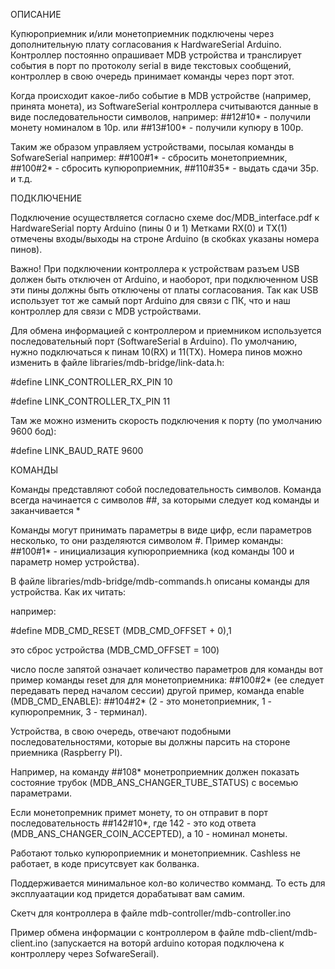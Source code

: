 ОПИСАНИЕ

Купюроприемник и/или монетоприемник подключены через дополнительную плату согласования к HardwareSerial Arduino. Контроллер постоянно опрашивает MDB устройства и транслирует события в порт по протоколу serial в виде текстовых сообщений, контроллер в свою очередь принимает команды через порт этот.

Когда происходит какое-либо событие в MDB устройстве (например, принята монета), из SoftwareSerial контроллера считываются данные в виде последовательности символов, например: ##12#10* - получили монету номиналом в 10р. или ##13#100* - получили купюру в 100р.

Таким же образом управляем устройствами, посылая команды в SofwareSerial например: ##100#1* - сбросить монетоприемник, ##100#2* - сбросить купюроприемник, ##110#35* - выдать сдачи 35р. и т.д.


ПОДКЛЮЧЕНИЕ

Подключение осуществляется согласно схеме doc/MDB_interface.pdf к HardwareSerial порту Arduino (пины 0 и 1)
Метками RX(0) и TX(1) отмечены входы/выходы на строне Arduino (в скобках указаны номера пинов).

Важно! При подключении контроллера к устройствам разъем USB должен быть отключен от Arduino,
и наоборот, при подключенном USB эти пины должны быть отключены от платы согласования. Так как USB использует тот же самый порт
Arduino для связи с ПК, что и наш контроллер для связи с MDB устройствами.

Для обмена информацией с контроллером и приемником используется последовательный порт (SoftwareSerial в Arduino).
По умолчанию, нужно подключаться к пинам 10(RX) и 11(TX). Номера пинов можно изменить в файле libraries/mdb-bridge/link-data.h:

#define LINK_CONTROLLER_RX_PIN 10

#define LINK_CONTROLLER_TX_PIN 11

Там же можно изменить скорость подключения к порту (по умолчанию 9600 бод):

#define LINK_BAUD_RATE 9600


КОМАНДЫ

Команды представляют собой последовательность символов. Команда всегда начинается с символов  ##, за которыми следует код команды и заканчивается *

Команды могут принимать параметры в виде цифр, если параметров несколько, то они разделяются символом #. 
Пример команды: ##100#1* - инициализация купюроприемника (код команды 100 и параметр номер устройства). 

В файле libraries/mdb-bridge/mdb-commands.h описаны команды для устройства.
Как их читать:

например:

#define MDB_CMD_RESET                    (MDB_CMD_OFFSET + 0),1

это сброс устройства (MDB_CMD_OFFSET = 100)

число после запятой означает количество параметров для команды
вот пример команды reset для для монетоприемника: ##100#2* (ее следует передавать перед началом сессии)
другой пример, команда enable (MDB_CMD_ENABLE): ##104#2* (2 - это монетоприемник, 1 - купюропремник, 3 - терминал).

Устройства, в свою очередь, отвечают подобными последовательностями, которые вы должны парсить на стороне приемника (Raspberry PI).

Например, на команду ##108* монетроприемник должен показать состояние трубок (MDB_ANS_CHANGER_TUBE_STATUS) с восемью параметрами.

Если монетопремник примет монету, то он отправит в порт последовательность ##142#10*, где 142 - это код ответа (MDB_ANS_CHANGER_COIN_ACCEPTED), а 10 - номинал монеты.

Работают только купюроприемник и монетоприемник. Cashless не работает, в коде присутсвует как болванка.

Поддерживается минимальное кол-во количество комманд. То есть для эксплуаатации код придется дорабатыват вам самим.

Скетч для контроллера в файле mdb-controller/mdb-controller.ino

Пример обмена информации с контроллером в файле mdb-client/mdb-client.ino (запускается на воторй arduino которая подключена к контроллеру через SofwareSerail).

